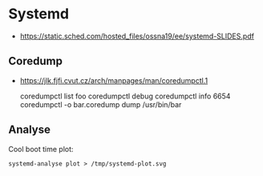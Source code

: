 # Systemd
- https://static.sched.com/hosted_files/ossna19/ee/systemd-SLIDES.pdf

## Coredump
- https://jlk.fjfi.cvut.cz/arch/manpages/man/coredumpctl.1

    coredumpctl list foo
    coredumpctl debug
    coredumpctl info 6654
    coredumpctl -o bar.coredump dump /usr/bin/bar

## Analyse
Cool boot time plot:

    systemd-analyse plot > /tmp/systemd-plot.svg
